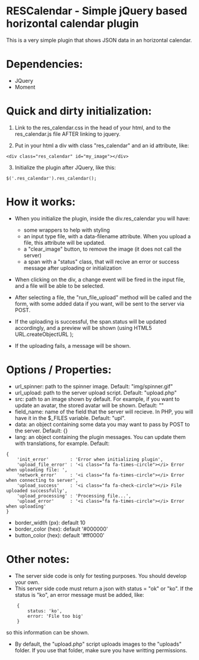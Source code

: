 # RESCalendar - Simple jQuery based horizontal calendar plugin

This is a very simple plugin that shows JSON data in an horizontal calendar.

# Dependencies:
- JQuery
- Moment





# Quick and dirty initialization:
	
1. Link to the res_calendar.css in the head of your html, and to the res_calendar.js file AFTER linking to jquery.

2. Put in your html a div with class "res_calendar" and an id attribute, like:
		
```
<div class="res_calendar" id="my_image"></div>
```

3. Initialize the plugin after JQuery, like this:

```
$('.res_calendar').res_calendar();
```


# How it works:

- When you initialize the plugin, inside the div.res_calendar you will have:
	
	- some wrappers to help with styling
	- an input type file, with a data-filename attribute. When you upload a file, this attribute will be updated.
	- a "clear_image" button, to remove the image (it does not call the server)
	- a span with a "status" class, that will recive an error or success message after uploading or initialization

- When clicking on the div, a change event will be fired in the input file, and a file will be able to be selected.

- After selecting a file, the "run_file_upload" method will be called and the form, with some added data if you want, will be sent to the server via POST.

- If the uploading is successful, the span.status will be updated accordingly, and a preview will be shown (using HTML5 URL.createObjectURL );

- If the uploading fails, a message will be shown.




# Options / Properties:
	
- url_spinner: path to the spinner image. Default: "img/spinner.gif"
- url_upload: path to the server upload script. Default: "upload.php"
- src: path to an image shown by default. For example, if you want to update an avatar, the stored avatar will be shown. Default: ""
- field_name: name of the field that the server will recieve. In PHP, you will have it in the $_FILES variable. Default: "upl".
- data: an object containing some data you may want to pass by POST to the server. Default: {}
- lang: an object containing the plugin messages. You can update them with translations, for example. Default: 

```
{
    'init_error'        : 'Error when initializing plugin',
    'upload_file_error' : '<i class="fa fa-times-circle"></i> Error when uploading file: ',
    'network_error'     : '<i class="fa fa-times-circle"></i> Error when connecting to server',
    'upload_success'    : '<i class="fa fa-check-circle"></i> File uploaded successfully',
    'upload_processing' : 'Processing file...',
    'upload_error'      : '<i class="fa fa-times-circle"></i> Error when uploading'
}
```

- border_width (px):  default 10
- border_color (hex): default '#000000'
- button_color (hex): default '#ff0000'





# Other notes:

- The server side code is only for testing purposes. You should develop your own.
- This server side code must return a json with status = "ok" or "ko". If the status is "ko", an error message must be added, like:
	
```
	{
		status: 'ko',
		error: 'File too big'
	}
```

so this information can be shown.
- By default, the "upload.php" script uploads images to the "uploads" folder. If you use that folder, make sure you have writting permissions.
